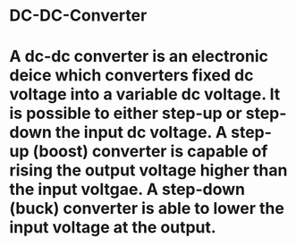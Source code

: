 # DC-DC-Converter
# A dc-dc converter is an electronic deice which converters fixed dc voltage into a variable dc voltage. It is possible to either step-up or step-down the input dc voltage. A step-up (boost) converter is capable of rising the output voltage higher than the input voltgae. A step-down (buck) converter is able to lower the input voltage at the output. 
